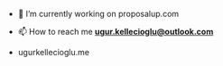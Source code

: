 - 🔭 I’m currently working on proposalup.com

- 📫 How to reach me **ugur.kellecioglu@outlook.com**

- ugurkellecioglu.me
